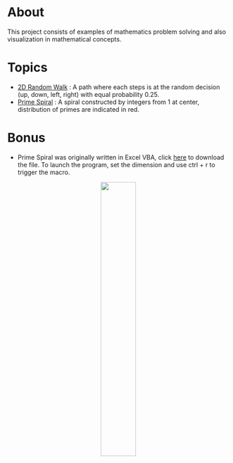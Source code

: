 # About
This project consists of examples of mathematics problem solving and also visualization in mathematical concepts.

# Topics
* [2D Random Walk](https://github.com/woo-chia-wei/the-art-of-pattern/blob/master/topics/2d-random-walk.ipynb) : A path where each steps is at the random decision (up, down, left, right) with equal probability 0.25.
* [Prime Spiral](https://github.com/woo-chia-wei/the-art-of-pattern/blob/master/topics/prime-spiral.ipynb) : A spiral constructed by integers from 1 at center, distribution of primes are indicated in red.

# Bonus
* Prime Spiral was originally written in Excel VBA, click [here](https://github.com/woo-chia-wei/the-art-of-pattern/blob/master/public/readme/028_Prime_Spiral.xlsm) to download the file. To launch the program, set the dimension and use ctrl + r to trigger the macro.

<p align="center"> 
  <img src="https://github.com/woo-chia-wei/the-art-of-pattern/blob/master/public/readme/prime-spiral-screen.png" 
       width="40%" height="40%">
</p>
